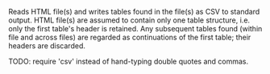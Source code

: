 Reads HTML file(s) and writes tables found in the file(s) as CSV to standard output. HTML file(s) are assumed to contain only one table structure, i.e. only the first table's header is retained. Any subsequent tables found (within file and across files) are regarded as continuations of the first table; their headers are discarded.

TODO: require 'csv' instead of hand-typing double quotes and commas.
